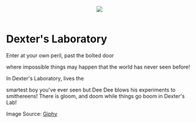 <html>
<head>
	<title>Jahzmin Francis</title>
</head>

<body>
	<header>
    <img src="https://media4.giphy.com/media/1tK61mF7P7x4I/giphy.gif"/>
		
  </header>
  <main>
    <h1>Dexter's Laboratory</h1>
    <p>Enter at your own peril,
past the bolted door

where impossible things may happen
that the world has never seen before!

In Dexter's Laboratory, lives the

smartest boy you've ever seen
but Dee Dee blows his
experiments to smithereens!
There is gloom, and doom
while things go boom
in Dexter's Lab!</p>
  </main>
  <footer>
    <p>Image Source: <a href="https://media4.giphy.com/media/1tK61mF7P7x4I/giphy.gif">Giphy</a></p>
  </footer>
  <script src="script.js"></script>
</body>

</html>
